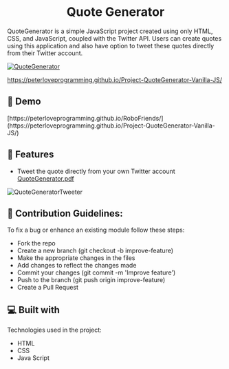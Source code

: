 <h1 align="center" id="title">Quote Generator</h1>


<p id="description">QuoteGenerator is a simple JavaScript project created using only HTML, CSS, and JavaScript, coupled with the Twitter API. Users can create quotes using this application and also have option to tweet these quotes directly from their Twitter account.</p>

[![QuoteGenerator](https://github.com/Peterloveprogramming/Project-QuoteGenerator-Vanilla-JS/assets/131538732/2581ff87-93a8-4b7b-8c5f-654308b86984)](https://peterloveprogramming.github.io/Project-QuoteGenerator-Vanilla-JS/)

https://peterloveprogramming.github.io/Project-QuoteGenerator-Vanilla-JS/
<h2>🚀 Demo</h2>
[https://peterloveprogramming.github.io/RoboFriends/](https://peterloveprogramming.github.io/Project-QuoteGenerator-Vanilla-JS/)
  
<h2>🧐 Features</h2>

*   Tweet the quote directly from your own Twitter account
[QuoteGenerator.pdf](https://github.com/Peterloveprogramming/Project-QuoteGenerator-Vanilla-JS/files/12501447/QuoteGenerator.pdf)

![QuoteGeneratorTweeter](https://github.com/Peterloveprogramming/Project-QuoteGenerator-Vanilla-JS/assets/131538732/c7d02643-901c-45a7-a375-31c329289573)

  <h2>🍰 Contribution Guidelines:</h2>

To fix a bug or enhance an existing module follow these steps: 

*   Fork the repo
*   Create a new branch (git checkout -b improve-feature)
*   Make the appropriate changes in the files
*   Add changes to reflect the changes made
*   Commit your changes (git commit -m 'Improve feature')
*   Push to the branch (git push origin improve-feature)
*   Create a Pull Request
  
<h2>💻 Built with</h2>

Technologies used in the project:

*   HTML
*   CSS
*   Java Script

